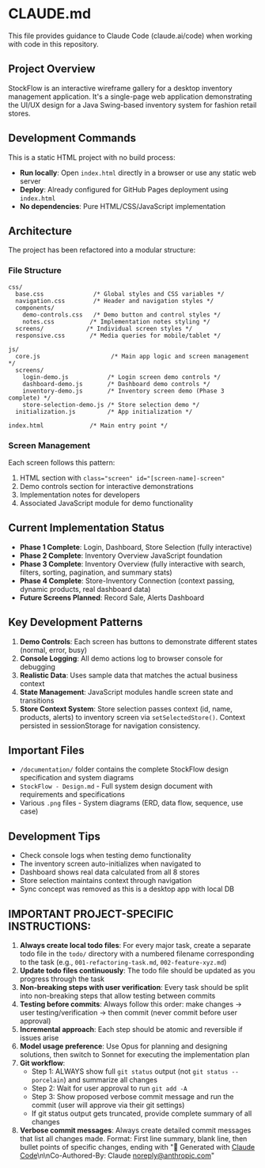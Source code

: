 # CLAUDE.md

This file provides guidance to Claude Code (claude.ai/code) when working with code in this repository.

## Project Overview
StockFlow is an interactive wireframe gallery for a desktop inventory management application. It's a single-page web application demonstrating the UI/UX design for a Java Swing-based inventory system for fashion retail stores.

## Development Commands
This is a static HTML project with no build process:
- **Run locally**: Open `index.html` directly in a browser or use any static web server
- **Deploy**: Already configured for GitHub Pages deployment using `index.html`
- **No dependencies**: Pure HTML/CSS/JavaScript implementation

## Architecture
The project has been refactored into a modular structure:

### File Structure
```
css/
  base.css              /* Global styles and CSS variables */
  navigation.css        /* Header and navigation styles */
  components/
    demo-controls.css   /* Demo button and control styles */
    notes.css          /* Implementation notes styling */
  screens/            /* Individual screen styles */
  responsive.css       /* Media queries for mobile/tablet */

js/
  core.js                    /* Main app logic and screen management */
  screens/
    login-demo.js           /* Login screen demo controls */
    dashboard-demo.js       /* Dashboard demo controls */
    inventory-demo.js       /* Inventory screen demo (Phase 3 complete) */
    store-selection-demo.js /* Store selection demo */
  initialization.js         /* App initialization */

index.html             /* Main entry point */
```

### Screen Management
Each screen follows this pattern:
1. HTML section with `class="screen" id="[screen-name]-screen"`
2. Demo controls section for interactive demonstrations
3. Implementation notes for developers
4. Associated JavaScript module for demo functionality

## Current Implementation Status
- **Phase 1 Complete**: Login, Dashboard, Store Selection (fully interactive)
- **Phase 2 Complete**: Inventory Overview JavaScript foundation
- **Phase 3 Complete**: Inventory Overview (fully interactive with search, filters, sorting, pagination, and summary stats)
- **Phase 4 Complete**: Store-Inventory Connection (context passing, dynamic products, real dashboard data)
- **Future Screens Planned**: Record Sale, Alerts Dashboard

## Key Development Patterns
1. **Demo Controls**: Each screen has buttons to demonstrate different states (normal, error, busy)
2. **Console Logging**: All demo actions log to browser console for debugging
3. **Realistic Data**: Uses sample data that matches the actual business context
4. **State Management**: JavaScript modules handle screen state and transitions
5. **Store Context System**: Store selection passes context (id, name, products, alerts) to inventory screen via `setSelectedStore()`. Context persisted in sessionStorage for navigation consistency.

## Important Files
- `/documentation/` folder contains the complete StockFlow design specification and system diagrams
- `StockFlow - Design.md` - Full system design document with requirements and specifications
- Various `.png` files - System diagrams (ERD, data flow, sequence, use case)

## Development Tips
- Check console logs when testing demo functionality
- The inventory screen auto-initializes when navigated to
- Dashboard shows real data calculated from all 8 stores
- Store selection maintains context through navigation
- Sync concept was removed as this is a desktop app with local DB

## IMPORTANT PROJECT-SPECIFIC INSTRUCTIONS:
1. **Always create local todo files**: For every major task, create a separate todo file in the `todo/` directory with a numbered filename corresponding to the task (e.g., `001-refactoring-task.md`, `002-feature-xyz.md`)
2. **Update todo files continuously**: The todo file should be updated as you progress through the task
3. **Non-breaking steps with user verification**: Every task should be split into non-breaking steps that allow testing between commits
4. **Testing before commits**: Always follow this order: make changes → user testing/verification → then commit (never commit before user approval)
5. **Incremental approach**: Each step should be atomic and reversible if issues arise
6. **Model usage preference**: Use Opus for planning and designing solutions, then switch to Sonnet for executing the implementation plan
7. **Git workflow**: 
   - Step 1: ALWAYS show full `git status` output (not `git status --porcelain`) and summarize all changes
   - Step 2: Wait for user approval to run `git add -A`
   - Step 3: Show proposed verbose commit message and run the commit (user will approve via their git settings)
   - If git status output gets truncated, provide complete summary of all changes
8. **Verbose commit messages**: Always create detailed commit messages that list all changes made. Format: First line summary, blank line, then bullet points of specific changes, ending with "🤖 Generated with [Claude Code](https://claude.ai/code)\n\nCo-Authored-By: Claude <noreply@anthropic.com>"
